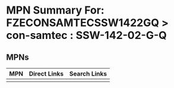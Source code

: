 



# MPN Summary For: FZECONSAMTECSSW1422GQ > con-samtec : SSW-142-02-G-Q

## MPNs
  

|MPN|Direct Links|Search Links|
| :--- | :--- | :--- |
||||
